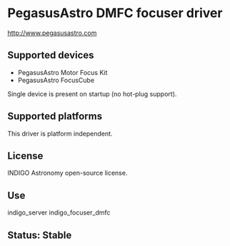 # PegasusAstro DMFC focuser driver

http://www.pegasusastro.com

## Supported devices
* PegasusAstro Motor Focus Kit
* PegasusAstro FocusCube

Single device is present on startup (no hot-plug support).

## Supported platforms

This driver is platform independent.

## License

INDIGO Astronomy open-source license.

## Use

indigo_server indigo_focuser_dmfc

## Status: Stable

